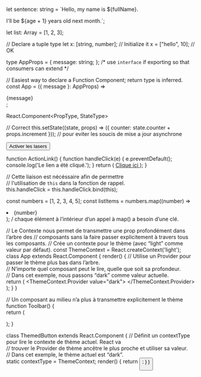 let sentence: string = `Hello, my name is ${fullName}.
 
I'll be ${age + 1} years old next month.`;

let list: Array<number> = [1, 2, 3];

// Declare a tuple type
let x: [string, number];
// Initialize it
x = ["hello", 10]; // OK

type AppProps = {
  message: string;
}; /* use `interface` if exporting so that consumers can extend */

// Easiest way to declare a Function Component; return type is inferred.
const App = ({ message }: AppProps) => <div>{message}</div>;

React.Component<PropType, StateType>


// Correct
this.setState((state, props) => ({
  counter: state.counter + props.increment
})); // pour eviter les soucis de mise a jour asynchrone

<button onClick={activateLasers}>
  Activer les lasers
</button>

function ActionLink() {
  function handleClick(e) {    e.preventDefault();    console.log('Le lien a été cliqué.');  }
  return (
    <a href="#" onClick={handleClick}>      Clique ici
    </a>
  );
}

 // Cette liaison est nécéssaire afin de permettre   
 // l'utilisation de `this` dans la fonction de rappel.    
 this.handleClick = this.handleClick.bind(this);

const numbers = [1, 2, 3, 4, 5];
const listItems = numbers.map((number) =>  <li key={number.toString()}>{number}</li>);
/ chaque élément à l’intérieur d’un appel à map() a besoin d’une clé.




// Le Contexte nous permet de transmettre une prop profondément dans l’arbre des
// composants sans la faire passer explicitement à travers tous les composants.
// Crée un contexte pour le thème (avec “light” comme valeur par défaut).
const ThemeContext = React.createContext('light');
class App extends React.Component {
  render() {
    // Utilise un Provider pour passer le thème plus bas dans l’arbre.    
    // N’importe quel composant peut le lire, quelle que soit sa profondeur.    
    // Dans cet exemple, nous passons “dark” comme valeur actuelle.    
    return (
      <ThemeContext.Provider value="dark">        <Toolbar />
      </ThemeContext.Provider>
    );
  }
}

// Un composant au milieu n’a plus à transmettre explicitement le thème
function Toolbar() {  
  return (
    <div>
      <ThemedButton />
    </div>
  );
}

class ThemedButton extends React.Component {
  // Définit un contextType pour lire le contexte de thème actuel.  React va  
  // trouver le Provider de thème ancêtre le plus proche et utiliser sa valeur.  
  // Dans cet exemple, le thème actuel est “dark”.  
  static contextType = ThemeContext;
  render() {
    return <Button theme={this.context} />;  }
}

